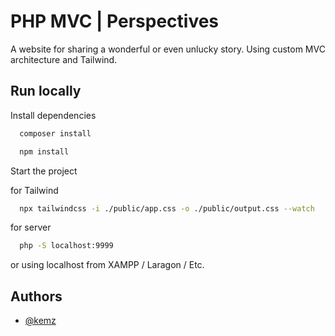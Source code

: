 
# PHP MVC | Perspectives

A website for sharing a wonderful or even unlucky story. Using custom MVC architecture and Tailwind.





## Run locally

Install dependencies

```bash
  composer install
```
```bash
  npm install
```

Start the project

for Tailwind
```bash
  npx tailwindcss -i ./public/app.css -o ./public/output.css --watch
```
for server
```bash
  php -S localhost:9999
```
or using localhost from XAMPP / Laragon / Etc.


## Authors

- [@kemz](https://mail.google.com/mail/u/0/#inbox?compose=GTvVlcSHxGwmjdKQHHTNglSLTNvqPVDMtrXCQnKBKQCjJRwJhDJhFWKRgzJRLfdQkvjQxwGKPjhJK)

